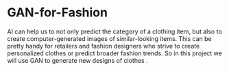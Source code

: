 # GAN-for-Fashion
 AI can help us to not only predict the category of a clothing item, but also to create computer-generated images of similar-looking items.
This can be pretty handy for retailers and fashion designers who strive to create personalized clothes or predict broader fashion trends.
So in this project we will use GAN to generate new designs of clothes .
